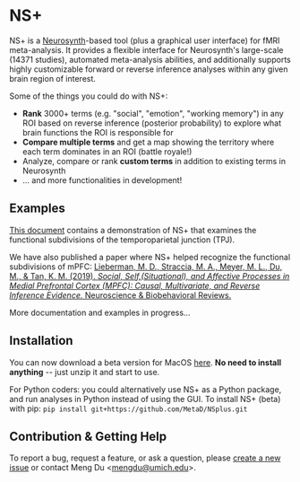 # NS+
NS+ is a [Neurosynth](www.neurosynth.org)-based tool (plus a graphical user interface) for fMRI meta-analysis. It provides a flexible interface for Neurosynth's large-scale (14371 studies), automated meta-analysis abilities, and additionally supports highly customizable forward or reverse inference analyses within any given brain region of interest.

Some of the things you could do with NS+:
- **Rank** 3000+ terms (e.g. "social", "emotion", "working memory") in any ROI based on reverse inference (posterior probability) to explore what brain functions the ROI is responsible for
- **Compare multiple terms** and get a map showing the territory where each term dominates in an ROI (battle royale!)
- Analyze, compare or rank **custom terms** in addition to existing terms in Neurosynth
- ... and more functionalities in development!

## Examples
[This document](https://github.com/MetaD/NSplus/tree/master/docs/NS+_TPJdemo.pdf) contains a demonstration of NS+ that examines the functional subdivisions of the temporoparietal junction (TPJ).

We have also published a paper where NS+ helped recognize the functional subdivisions of mPFC: [Lieberman, M. D., Straccia, M. A., Meyer, M. L., Du, M., & Tan, K. M. (2019). *Social, Self,(Situational), and Affective Processes in Medial Prefrontal Cortex (MPFC): Causal, Multivariate, and Reverse Inference Evidence.* Neuroscience & Biobehavioral Reviews.](http://www.scn.ucla.edu/pdf/Lieberman(2019)NBR.pdf)

More documentation and examples in progress...

## Installation
You can now download a beta version for MacOS [here](https://github.com/MetaD/NSplus/releases). **No need to install anything** -- just unzip it and start to use.

For Python coders: you could alternatively use NS+ as a Python package, and run analyses in Python instead of using the GUI. To install NS+ (beta) with pip: `pip install git+https://github.com/MetaD/NSplus.git`

## Contribution & Getting Help
To report a bug, request a feature, or ask a question, please [create a new issue](https://github.com/MetaD/NSplus/issues/new) or contact Meng Du <<mengdu@umich.edu>>.
